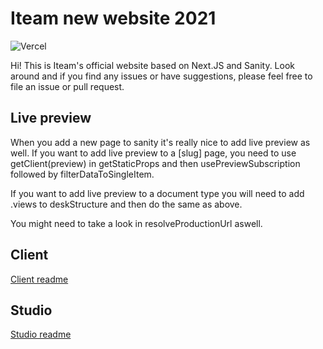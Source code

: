 # Iteam new website 2021

![Vercel](https://vercelbadge.vercel.app/api/iteam1337/iteam-next-site)

Hi! This is Iteam's official website based on Next.JS and Sanity. Look around and if you find any issues or have suggestions, please feel free to file an issue or pull request.

## Live preview

When you add a new page to sanity it's really nice to add live preview as well.
If you want to add live preview to a [slug] page, you need to use getClient(preview) in getStaticProps and then usePreviewSubscription followed by filterDataToSingleItem.

If you want to add live preview to a document type you will need to add .views to deskStructure and then do the same as above.

You might need to take a look in resolveProductionUrl aswell.

## Client

[Client readme](https://github.com/Iteam1337/Iteam-next-site/blob/main/client/README.md)

## Studio

[Studio readme](https://github.com/Iteam1337/Iteam-next-site/blob/main/studio/README.md)
